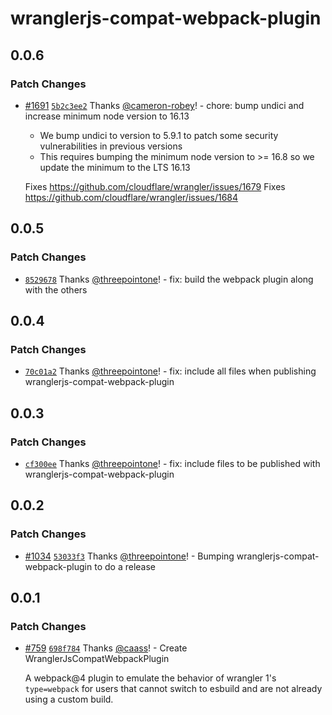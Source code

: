 # wranglerjs-compat-webpack-plugin

## 0.0.6

### Patch Changes

- [#1691](https://github.com/cloudflare/wrangler/pull/1691) [`5b2c3ee2`](https://github.com/cloudflare/wrangler/commit/5b2c3ee2c5d65b25c966ca07751f544f282525b9) Thanks [@cameron-robey](https://github.com/cameron-robey)! - chore: bump undici and increase minimum node version to 16.13

  - We bump undici to version to 5.9.1 to patch some security vulnerabilities in previous versions
  - This requires bumping the minimum node version to >= 16.8 so we update the minimum to the LTS 16.13

  Fixes https://github.com/cloudflare/wrangler/issues/1679
  Fixes https://github.com/cloudflare/wrangler/issues/1684

## 0.0.5

### Patch Changes

- [`8529678`](https://github.com/cloudflare/wrangler/commit/85296787adb1835054510a5df23a30ee08758971) Thanks [@threepointone](https://github.com/threepointone)! - fix: build the webpack plugin along with the others

## 0.0.4

### Patch Changes

- [`70c01a2`](https://github.com/cloudflare/wrangler/commit/70c01a2a13b1950be07d9b02cb3f12cbc91036ad) Thanks [@threepointone](https://github.com/threepointone)! - fix: include all files when publishing wranglerjs-compat-webpack-plugin

## 0.0.3

### Patch Changes

- [`cf300ee`](https://github.com/cloudflare/wrangler/commit/cf300eef4c6ca94386ed3cbcf19d470aa6972aca) Thanks [@threepointone](https://github.com/threepointone)! - fix: include files to be published with wranglerjs-compat-webpack-plugin

## 0.0.2

### Patch Changes

- [#1034](https://github.com/cloudflare/wrangler/pull/1034) [`53033f3`](https://github.com/cloudflare/wrangler/commit/53033f3091e2d8fc675a0b078b36b3aa37673cba) Thanks [@threepointone](https://github.com/threepointone)! - Bumping wranglerjs-compat-webpack-plugin to do a release

## 0.0.1

### Patch Changes

- [#759](https://github.com/cloudflare/wrangler/pull/759) [`698f784`](https://github.com/cloudflare/wrangler/commit/698f784ec33c574f374144c08638f21718db97a1) Thanks [@caass](https://github.com/caass)! - Create WranglerJsCompatWebpackPlugin

  A webpack@4 plugin to emulate the behavior of wrangler 1's `type=webpack` for users that cannot switch to esbuild and are not already using a custom build.

